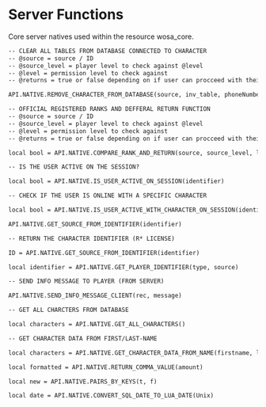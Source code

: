 # Server Functions

Core server natives used within the resource wosa_core.

```Markdown
-- CLEAR ALL TABLES FROM DATABASE CONNECTED TO CHARACTER
-- @source = source / ID
-- @source_level = player level to check against @level
-- @level = permission level to check against
-- @returns = true or false depending on if user can procceed with their rank

API.NATIVE.REMOVE_CHARACTER_FROM_DATABASE(source, inv_table, phoneNumber)
```

```Markdown
-- OFFICIAL REGISTERED RANKS AND DEFFERAL RETURN FUNCTION
-- @source = source / ID
-- @source_level = player level to check against @level
-- @level = permission level to check against
-- @returns = true or false depending on if user can procceed with their rank

local bool = API.NATIVE.COMPARE_RANK_AND_RETURN(source, source_level, level)
```

```Markdown
-- IS THE USER ACTIVE ON THE SESSION?

local bool = API.NATIVE.IS_USER_ACTIVE_ON_SESSION(identifier)
```

```Markdown
-- CHECK IF THE USER IS ONLINE WITH A SPECIFIC CHARACTER

local bool = API.NATIVE.IS_USER_ACTIVE_WITH_CHARACTER_ON_SESSION(identifier, inv_table)
```

```Markdown
API.NATIVE.GET_SOURCE_FROM_IDENTIFIER(identifier)
```

```Markdown
-- RETURN THE CHARACTER IDENTIFIER (R* LICENSE)

ID = API.NATIVE.GET_SOURCE_FROM_IDENTIFIER(identifier)
```

```Markdown
local identifier = API.NATIVE.GET_PLAYER_IDENTIFIER(type, source)
```

```Markdown
-- SEND INFO MESSAGE TO PLAYER (FROM SERVER)

API.NATIVE.SEND_INFO_MESSAGE_CLIENT(rec, message)
```

```Markdown
-- GET ALL CHARCTERS FROM DATABASE

local characters = API.NATIVE.GET_ALL_CHARACTERS()
```

```Markdown
-- GET CHARACTER DATA FROM FIRST/LAST-NAME

local characters = API.NATIVE.GET_CHARACTER_DATA_FROM_NAME(firstname, lastname)
```

```Markdown
local formatted = API.NATIVE.RETURN_COMMA_VALUE(amount)
```

```Markdown
local new = API.NATIVE.PAIRS_BY_KEYS(t, f)
```

```Markdown
local date = API.NATIVE.CONVERT_SQL_DATE_TO_LUA_DATE(Unix)
```